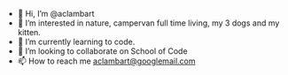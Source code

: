 - 👋 Hi, I’m @aclambart
- 👀 I’m interested in nature, campervan full time living, my 3 dogs and my kitten.
- 🌱 I’m currently learning to code.
- 💞️ I’m looking to collaborate on School of Code
- 📫 How to reach me aclambart@googlemail.com

<!---
aclambart/aclambart is a ✨ special ✨ repository because its `README.md` (this file) appears on your GitHub profile.
You can click the Preview link to take a look at your changes.
--->
